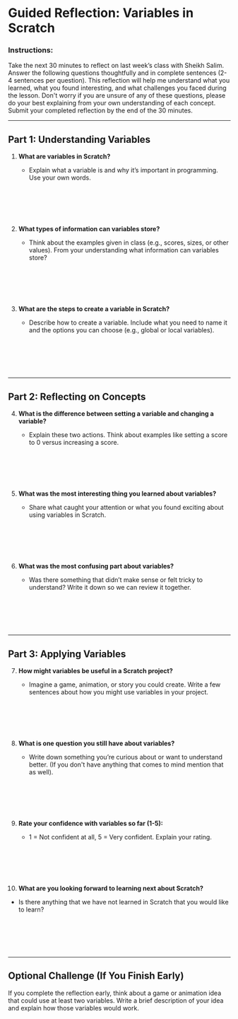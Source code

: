 # Guided Reflection: Variables in Scratch

### Instructions:
Take the next 30 minutes to reflect on last week’s class with Sheikh Salim. Answer the following questions thoughtfully and in complete sentences (2-4 sentences per question). This reflection will help me understand what you learned, what you found interesting, and what challenges you faced during the lesson. Don't worry if you are unsure of any of these questions, please do your best explaining from your own understanding of each concept. Submit your completed reflection by the end of the 30 minutes. 

---

## Part 1: Understanding Variables

1. **What are variables in Scratch?**  
   - Explain what a variable is and why it’s important in programming. Use your own words.   
   <br><br><br><br><br>

2. **What types of information can variables store?**  
   - Think about the examples given in class (e.g., scores, sizes, or other values). From your understanding what information can variables store?   
   <br><br><br><br><br>

3. **What are the steps to create a variable in Scratch?**  
   - Describe how to create a variable. Include what you need to name it and the options you can choose (e.g., global or local variables).   
  <br><br><br><br><br>

---

## Part 2: Reflecting on Concepts

4. **What is the difference between setting a variable and changing a variable?**  
   - Explain these two actions. Think about examples like setting a score to 0 versus increasing a score.   
   <br><br><br><br><br>

5. **What was the most interesting thing you learned about variables?**  
   - Share what caught your attention or what you found exciting about using variables in Scratch.   
   <br><br><br><br><br>

6. **What was the most confusing part about variables?**  
   - Was there something that didn’t make sense or felt tricky to understand? Write it down so we can review it together.  
   <br><br><br><br><br>

---

## Part 3: Applying Variables

7. **How might variables be useful in a Scratch project?**  
   - Imagine a game, animation, or story you could create. Write a few sentences about how you might use variables in your project.   
   <br><br><br><br><br>

8. **What is one question you still have about variables?**  
   - Write down something you’re curious about or want to understand better. (If you don't have anything that comes to mind mention that as well).   
   <br><br><br><br><br>

9. **Rate your confidence with variables so far (1-5):**  
   - 1 = Not confident at all, 5 = Very confident. Explain your rating.   
   <br><br><br><br><br>

10. **What are you looking forward to learning next about Scratch?**  
   - Is there anything that we have not learned in Scratch that you would like to learn?   
   <br><br><br><br><br>

---

## Optional Challenge (If You Finish Early)
If you complete the reflection early, think about a game or animation idea that could use at least two variables. Write a brief description of your idea and explain how those variables would work.   
<br><br><br><br><br>
